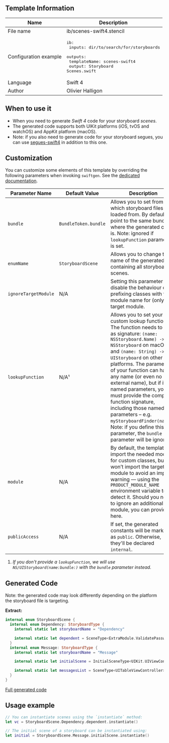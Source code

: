 ## Template Information

| Name      | Description       |
| --------- | ----------------- |
| File name | ib/scenes-swift4.stencil |
| Configuration example | <pre>ib:<br />  inputs: dir/to/search/for/storyboards<br />  outputs:<br />    templateName: scenes-swift4<br />    output: Storyboard Scenes.swift</pre> |
| Language | Swift 4 |
| Author | Olivier Halligon |

## When to use it

- When you need to generate *Swift 4* code for your storyboard *scenes*.
- The generated code supports both UIKit platforms (iOS, tvOS and watchOS) and AppKit platform (macOS).
- Note: if you also need to generate code for your storyboard segues, you can use [segues-swift4](../segues-swift4.md) in addition to this one.

## Customization

You can customize some elements of this template by overriding the following parameters when invoking `swiftgen`. See the [dedicated documentation](../../ConfigFile.md).

| Parameter Name | Default Value | Description |
| -------------- | ------------- | ----------- |
| `bundle` | `BundleToken.bundle` | Allows you to set from which storyboard files are loaded from. By default, it'll point to the same bundle as where the generated code is. Note: ignored if `lookupFunction` parameter is set. |
| `enumName` | `StoryboardScene` | Allows you to change the name of the generated `enum` containing all storyboard scenes. |
| `ignoreTargetModule` | N/A | Setting this parameter will disable the behaviour of prefixing classes with their module name for (only) the target module. |
| `lookupFunction` | N/A¹ | Allows you to set your own custom lookup function. The function needs to have as signature: `(name: NSStoryboard.Name) -> NSStoryboard` on macOS, and `(name: String) -> UIStoryboard` on other platforms. The parameters of your function can have any name (or even no external name), but if it has named parameters, you must provide the complete function signature, including those named parameters – e.g. `myStoryboardFinder(name:)`. Note: if you define this parameter, the `bundle` parameter will be ignored. |
| `module` | N/A | By default, the template will import the needed modules for custom classes, but won’t import the target’s module to avoid an import warning — using the `PRODUCT_MODULE_NAME` environment variable to detect it. Should you need to ignore an additional module, you can provide it here. |
| `publicAccess` | N/A | If set, the generated constants will be marked as `public`. Otherwise, they'll be declared `internal`. |

1. _If you don't provide a `lookupFunction`, we will use `NS/UIStoryboard(name:bundle:)` with the `bundle` parameter instead._

## Generated Code

Note: the generated code may look differently depending on the platform the storyboard file is targeting.

**Extract:**

```swift
internal enum StoryboardScene {
  internal enum Dependency: StoryboardType {
    internal static let storyboardName = "Dependency"

    internal static let dependent = SceneType<ExtraModule.ValidatePasswordViewController>(storyboard: Dependency.self, identifier: "Dependent")
  }
  internal enum Message: StoryboardType {
    internal static let storyboardName = "Message"

    internal static let initialScene = InitialSceneType<UIKit.UIViewController>(storyboard: Message.self)

    internal static let messagesList = SceneType<UITableViewController>(storyboard: Message.self, identifier: "MessagesList")
  }
}
```

[Full generated code](../../../Sources/TestUtils/Fixtures/Generated/IB-iOS/scenes-swift4/all.swift)

## Usage example

```swift
// You can instantiate scenes using the `instantiate` method:
let vc = StoryboardScene.Dependency.dependent.instantiate()

// The initial scene of a storyboard can be instantiated using:
let initial = StoryboardScene.Message.initialScene.instantiate()
```
